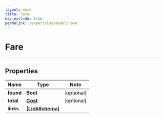 ```yaml
---
layout: main
title: Fare
nav_exclude: true
permalink: /expert/ios/model/Fare
---
```


# Fare

---

## Properties

Name | Type | Note
---- | ---- | ----
**found** | **Bool** | [optional] 
**total** | [**Cost**](Cost.md) | [optional] 
**links** | [**[LinkSchema]**](LinkSchema.md) | 

